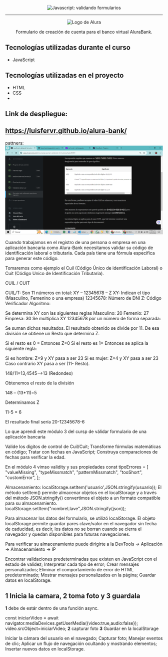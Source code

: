 <p align="center"> <img src="https://imgur.com/mIBmcEL.png" alt="Javascript: validando formularios"> </p>

<hr>

<p align="center"> <img src="https://github.com/MonicaHillman/aluraplay-requisicoes/blob/main/img/logo.png" alt="Logo de Alura"> </p>
<p align="center">Formulario de creación de cuenta para el banco virtual AluraBank.</p>

## Tecnologías utilizadas durante el curso
* JavaScript

## Tecnologías utilizadas en el proyecto
* HTML
* CSS
* 
## Link de despliegue:
https://luisfervr.github.io/alura-bank/
---------------------------------------
pattners:
![alt text](image.png)

Cuando trabajamos en el registro de una persona o empresa en una aplicación bancaria como Alura-Bank necesitamos validar su código de identificación laboral o tributaria. Cada país tiene una fórmula específica para generar este código.

Tomaremos como ejemplo el Cuil (Código Único de identificación Laboral) o Cuit (Código Unico de Identificación Tributaria).

CUIL / CUIT

CUIL/T: Son 11 números en total:
XY – 12345678 – Z
XY: Indican el tipo (Masculino, Femenino o una empresa)
12345678: Número de DNI
Z: Código Verificador
Algoritmo:

Se determina XY con las siguientes reglas
Masculino: 20
Femenio: 27
Empresa: 30
Se multiplica XY 12345678 por un número de forma separada:



Se suman dichos resultados. El resultado obtenido se divide por 11. De esa división se obtiene un Resto que determina Z.

Si el resto es 0 = Entonces Z=0 Si el resto es 1= Entonces se aplica la siguiente regla:

Si es hombre: Z=9 y XY pasa a ser 23
Si es mujer: Z=4 y XY pasa a ser 23
Caso contrario XY pasa a ser (11- Resto).

148/11=13,4545—>13 (Redondeo)

Obtenemos el resto de la división

148 – (13*11)=5

Determinamos Z

11-5 = 6

El resultado final sería 20-12345678-6

Lo que aprendi este módulo 3 del cursp de válidar formulario de una aplicación bancaria

Valide los dígitos de control de Cuil/Cuit;
Transforme fórmulas matemáticas en código;
Tratar con fechas en JavaScript;
Construya comparaciones de fechas para verificar la edad.

En el módulo 4 vimso validity y sus propiedades 
const tipoErrores = [
  "valueMissing",
  "typeMissmatch",
  "patternMissmatch",
  "tooShort",
  "customError",
];

Almacenamiento:
localStorage.setItem('usuario',JSON.stringify(usuario));
El método setItem() permite almacenar objetos en el localStorage y a través del método JSON.stringify() convertimos el objeto a un formato compatible para su almacenamiento.
localStorage.setItem("nombreLlave",JSON.stringify(json));

Para almacenar los datos del formulario, se utilizó localStorage. El objeto localStorage permite guardar pares clave/valor en el navegador sin fecha de caducidad, es decir, los datos no se borran cuando se cierra el navegador y quedan disponibles para futuras navegaciones.

Para verificar su almacenamiento puede dirigirte a la DevTools -> Aplicación -> Almacenamiento -> IP

Encontrar validaciones predeterminadas que existen en JavaScript con el estado de validez;
Interpretar cada tipo de error;
Crear mensajes personalizados;
Eliminar el comportamiento de error de HTML predeterminado;
Mostrar mensajes personalizados en la página;
Guardar datos en localStorage.

## 1 Inicia la camara, 2 toma foto y 3 guardala
__1__
debe de estár dentro de una función async.

const iniciarVideo = await navigator.mediaDevices.getUserMedia({video:true,audio:false});
video.srcObject=iniciarVideo;
__2__
capturar foto
__3__
Guardar en la localStorage

Iniciar la cámara del usuario en el navegado;
Capturar foto;
Manejar eventos de clic;
Aplicar un flujo de navegación ocultando y mostrando elementos;
Insertar nuevos datos en localStorage.
